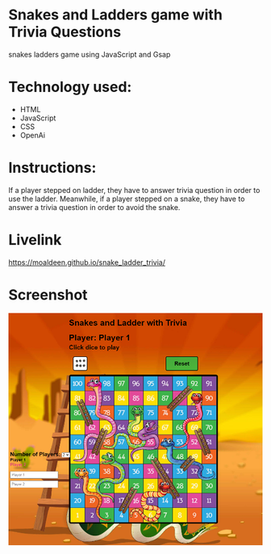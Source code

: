 # Snakes and Ladders game with Trivia Questions
snakes ladders game using JavaScript and Gsap

# Technology used:
- HTML
- JavaScript
- CSS
- OpenAi

# Instructions:
If a player stepped on ladder, they have to answer trivia question in order to use the ladder. Meanwhile, if a player stepped on a snake, they have to answer a trivia question in order to avoid the snake.
# Livelink
https://moaldeen.github.io/snake_ladder_trivia/


# Screenshot
![GitHub Logo](Screenshot.png)
